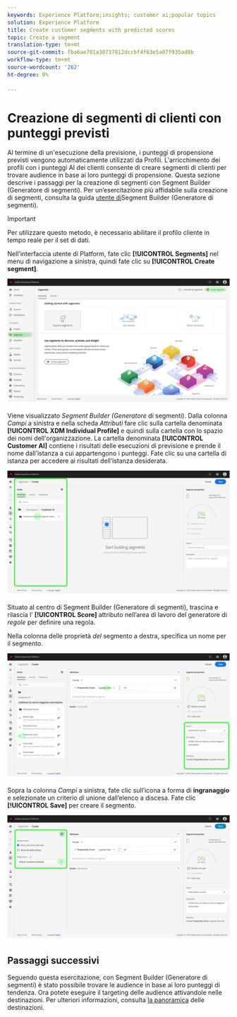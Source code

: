 ```yaml
---
keywords: Experience Platform;insights; customer ai;popular topics
solution: Experience Platform
title: Create customer segments with predicted scores
topic: Create a segment
translation-type: tm+mt
source-git-commit: fba6ae701a38737812dccbf4f63e5a07f935ad8b
workflow-type: tm+mt
source-wordcount: '262'
ht-degree: 0%

---
```



# Creazione di segmenti di clienti con punteggi previsti

Al termine di un&#39;esecuzione della previsione, i punteggi di propensione previsti vengono automaticamente utilizzati da Profili. L&#39;arricchimento dei profili con i punteggi AI dei clienti consente di creare segmenti di clienti per trovare audience in base ai loro punteggi di propensione. Questa sezione descrive i passaggi per la creazione di segmenti con Segment Builder (Generatore di segmenti). Per un’esercitazione più affidabile sulla creazione di segmenti, consulta la guida [utente di](../../../segmentation/ui/overview.md)Segment Builder (Generatore di segmenti).

>[!IMPORTANT]
>
>Per utilizzare questo metodo, è necessario abilitare il profilo cliente in tempo reale per il set di dati.

Nell’interfaccia utente di Platform, fate clic **[!UICONTROL Segments]** nel menu di navigazione a sinistra, quindi fate clic su **[!UICONTROL Create segment]**.

![](../images/user-guide/segments.png)

Viene visualizzato *Segment Builder (Generatore* di segmenti). Dalla colonna *Campi* a sinistra e nella scheda *Attributi* fare clic sulla cartella denominata **[!UICONTROL XDM Individual Profile]** e quindi sulla cartella con lo spazio dei nomi dell&#39;organizzazione. La cartella denominata **[!UICONTROL Customer AI]** contiene i risultati delle esecuzioni di previsione e prende il nome dall’istanza a cui appartengono i punteggi. Fate clic su una cartella di istanza per accedere ai risultati dell’istanza desiderata.

![](../images/user-guide/results.png)

Situato al centro di Segment Builder (Generatore di segmenti), trascina e rilascia l’ **[!UICONTROL Score]** attributo nell’area di lavoro del generatore di *regole* per definire una regola.

Nella colonna delle proprietà *del* segmento a destra, specifica un nome per il segmento.

![](../images/user-guide/properties.png)

Sopra la colonna *Campi* a sinistra, fate clic sull’icona a forma di **ingranaggio** e selezionate un criterio *di* unione dall’elenco a discesa. Fate clic **[!UICONTROL Save]** per creare il segmento.

![](../images/user-guide/merge_policy.png)

## Passaggi successivi

Seguendo questa esercitazione, con Segment Builder (Generatore di segmenti) è stato possibile trovare le audience in base ai loro punteggi di tendenza. Ora potete eseguire il targeting delle audience attivandole nelle destinazioni. Per ulteriori informazioni, consulta [la panoramica](https://docs.adobe.com/content/help/en/experience-platform/rtcdp/destinations/destinations-overview.html) delle destinazioni.